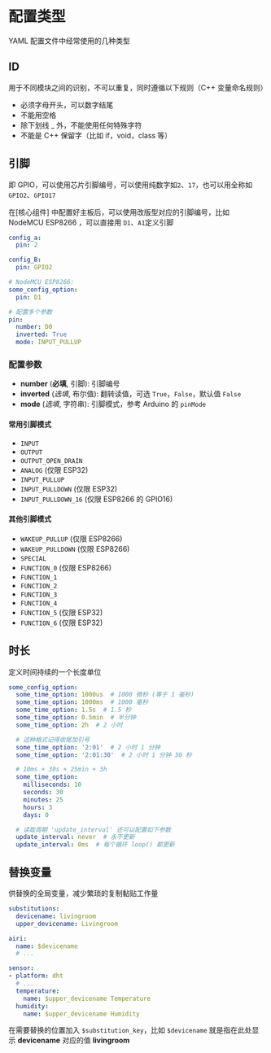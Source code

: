 # 配置类型

YAML 配置文件中经常使用的几种类型

## ID

用于不同模块之间的识别，不可以重复，同时遵循以下规则（C++ 变量命名规则）

 - 必须字母开头，可以数字结尾
 - 不能用空格
 - 除下划线 _ 外，不能使用任何特殊字符
 - 不能是 C++ 保留字（比如 if，void，class 等）


## 引脚

即 GPIO，可以使用芯片引脚编号，可以使用纯数字如`2`、`17`，也可以用全称如 `GPIO2`、`GPIO17`

在[核心组件] 中配置好主板后，可以使用改版型对应的引脚编号，比如 NodeMCU ESP8266 ，可以直接用 `D1`、`A1`定义引脚

```yaml
config_a:
  pin: 2

config_B:
  pin: GPIO2

# NodeMCU ESP8266:
some_config_option:
  pin: D1

# 配置多个参数
pin:
  number: D0
  inverted: True
  mode: INPUT_PULLUP
```

### 配置参数

- **number** (**必填**, 引脚): 引脚编号
- **inverted** (*选填*, 布尔值): 翻转读值，可选 `True`，`False`，默认值 `False`
- **mode** (*选填*, 字符串): 引脚模式，参考 Arduino 的 `pinMode`


#### 常用引脚模式

- `INPUT`
- `OUTPUT`
- `OUTPUT_OPEN_DRAIN`
- `ANALOG` (仅限 ESP32)
- `INPUT_PULLUP`
- `INPUT_PULLDOWN` (仅限 ESP32)
- `INPUT_PULLDOWN_16` (仅限 ESP8266 的 GPIO16)

#### 其他引脚模式

- `WAKEUP_PULLUP` (仅限 ESP8266)
- `WAKEUP_PULLDOWN` (仅限 ESP8266)
- `SPECIAL`
- `FUNCTION_0` (仅限 ESP8266)
- `FUNCTION_1`
- `FUNCTION_2`
- `FUNCTION_3`
- `FUNCTION_4`
- `FUNCTION_5` (仅限 ESP32)
- `FUNCTION_6` (仅限 ESP32)


## 时长

定义时间持续的一个长度单位

```yaml
some_config_option:
  some_time_option: 1000us  # 1000 微秒 (等于 1 毫秒)
  some_time_option: 1000ms  # 1000 毫秒
  some_time_option: 1.5s  # 1.5 秒
  some_time_option: 0.5min  # 半分钟
  some_time_option: 2h  # 2 小时

  # 这种格式记得收尾加引号
  some_time_option: '2:01'  # 2 小时 1 分钟
  some_time_option: '2:01:30'  # 2 小时 1 分钟 30 秒

  # 10ms + 30s + 25min + 3h
  some_time_option:
    milliseconds: 10
    seconds: 30
    minutes: 25
    hours: 3
    days: 0

  # 读取周期 'update_interval' 还可以配置如下参数
  update_interval: never  # 永不更新
  update_interval: 0ms  # 每个循环 loop() 都更新
```



## 替换变量

供替换的全局变量，减少繁琐的复制黏贴工作量


```yaml
substitutions:
  devicename: livingroom
  upper_devicename: Livingroom

airi:
  name: $devicename
  # ...

sensor:
- platform: dht
  # ...
  temperature:
    name: $upper_devicename Temperature
  humidity:
    name: $upper_devicename Humidity
```

在需要替换的位置加入 `$substitution_key`，比如 `$devicename` 就是指在此处显示 **devicename** 对应的值 **livingroom**


